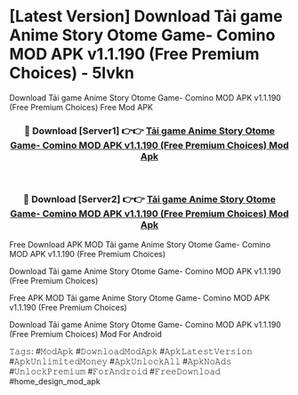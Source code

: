 # [Latest Version] Download Tải game Anime Story Otome Game- Comino MOD APK v1.1.190 (Free Premium Choices) - 5lvkn

Download Tải game Anime Story Otome Game- Comino MOD APK v1.1.190 (Free Premium Choices) Free Mod APK

<div align="center">
<h3>🔴 Download [Server1] 👉👉 <a href="https://apk-comot.site?title=Tải_game_Anime_Story_Otome_Game-_Comino_MOD_APK_v1.1.190_(Free_Premium_Choices)">Tải game Anime Story Otome Game- Comino MOD APK v1.1.190 (Free Premium Choices) Mod Apk</a></h3><br>

<h3>🔴 Download [Server2] 👉👉 <a href="https://apk-comot.site?title=Tải_game_Anime_Story_Otome_Game-_Comino_MOD_APK_v1.1.190_(Free_Premium_Choices)">Tải game Anime Story Otome Game- Comino MOD APK v1.1.190 (Free Premium Choices) Mod Apk</a></h3>
</div>


Free Download APK MOD Tải game Anime Story Otome Game- Comino MOD APK v1.1.190 (Free Premium Choices)

Download Tải game Anime Story Otome Game- Comino MOD APK v1.1.190 (Free Premium Choices) 

Free APK MOD Tải game Anime Story Otome Game- Comino MOD APK v1.1.190 (Free Premium Choices) 

Download Tải game Anime Story Otome Game- Comino MOD APK v1.1.190 (Free Premium Choices) Mod For Android

𝚃𝚊𝚐𝚜: #𝙼𝚘𝚍𝙰𝚙𝚔 #𝙳𝚘𝚠𝚗𝚕𝚘𝚊𝚍𝙼𝚘𝚍𝙰𝚙𝚔 #𝙰𝚙𝚔𝙻𝚊𝚝𝚎𝚜𝚝𝚅𝚎𝚛𝚜𝚒𝚘𝚗 #𝙰𝚙𝚔𝚄𝚗𝚕𝚒𝚖𝚒𝚝𝚎𝚍𝙼𝚘𝚗𝚎𝚢 #𝙰𝚙𝚔𝚄𝚗𝚕𝚘𝚌𝚔𝙰𝚕𝚕 #𝙰𝚙𝚔𝙽𝚘𝙰𝚍𝚜 #𝚄𝚗𝚕𝚘𝚌𝚔𝙿𝚛𝚎𝚖𝚒𝚞𝚖 #𝙵𝚘𝚛𝙰𝚗𝚍𝚛𝚘𝚒𝚍 #𝙵𝚛𝚎𝚎𝙳𝚘𝚠𝚗𝚕𝚘𝚊𝚍 #home_design_mod_apk